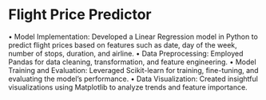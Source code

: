 # Flight Price Predictor

•	Model Implementation: Developed a Linear Regression model in Python to predict flight prices based on features such as date, day of the week, number of stops, duration, and airline.
•	Data Preprocessing: Employed Pandas for data cleaning, transformation, and feature engineering.
•	Model Training and Evaluation: Leveraged Scikit-learn for training, fine-tuning, and evaluating the model’s performance.
•	Data Visualization: Created insightful visualizations using Matplotlib to analyze trends and feature importance.
